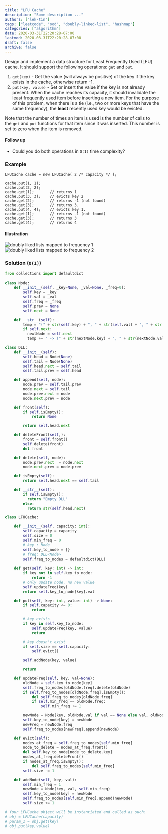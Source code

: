 ```yaml
---
title: "LFU Cache"
description: "Some description ..."
authors: ["lek-tin"]
tags: ["leetcode", "ood", "doubly-linked-list", "hashmap"]
categories: ["algorithm"]
date: 2020-03-31T22:20:28-07:00
lastmod: 2020-03-31T22:20:28-07:00
draft: false
archive: false
---
```

Design and implement a data structure for Least Frequently Used (LFU) cache. It should support the following operations: `get` and `put`.  

1. `get(key)` - Get the value (will always be positive) of the key if the key exists in the cache, otherwise return -1.
2. `put(key, value)` - Set or insert the value if the key is not already present. When the cache reaches its capacity, it should invalidate the least frequently used item before inserting a new item. For the purpose of this problem, when there is a tie (i.e., two or more keys that have the same frequency), the **least** recently used key would be evicted.  

Note that the number of times an item is used is the number of calls to the `get` and `put` functions for that item since it was inserted. This number is set to zero when the item is removed.  


#### Follow up
- Could you do both operations in `O(1)` time complexity?

### Example

```
LFUCache cache = new LFUCache( 2 /* capacity */ );

cache.put(1, 1);
cache.put(2, 2);
cache.get(1);       // returns 1
cache.put(3, 3);    // evicts key 2
cache.get(2);       // returns -1 (not found)
cache.get(3);       // returns 3.
cache.put(4, 4);    // evicts key 1.
cache.get(1);       // returns -1 (not found)
cache.get(3);       // returns 3
cache.get(4);       // returns 4
```

#### Illustration
![doubly liked lists mapped to frequency 1](/img/post/doubly-liked-lists-mapped-to-frequency-1.png)
![doubly liked lists mapped to frequency 2](/img/post/doubly-liked-lists-mapped-to-frequency-2.png)

### Solution (`O(1)`)

```python
from collections import defaultdict

class Node:
    def __init__(self, _key=None, _val=None, _freq=0):
        self.key = _key
        self.val = _val
        self.freq = _freq
        self.prev = None
        self.next = None

    def __str__(self):
        temp = "(" + str(self.key) + ", " + str(self.val) + ", " + str(self.freq) + ")"
        if self.next:
          nextNode = self.next
          temp += " -> (" + str(nextNode.key) + ", " + str(nextNode.val) + ", " + str(nextNode.freq) + ")"

class DLL:
    def __init__(self):
        self.head = Node(None)
        self.tail = Node(None)
        self.head.next = self.tail
        self.tail.prev = self.head

    def append(self, node):
        node.prev = self.tail.prev
        node.next = self.tail
        node.prev.next = node
        node.next.prev = node

    def front(self):
        if self.isEmpty():
            return None

        return self.head.next

    def deleteFront(self,):
        front = self.front()
        self.delete(front)
        del front

    def delete(self, node):
        node.prev.next  = node.next
        node.next.prev = node.prev

    def isEmpty(self):
        return self.head.next == self.tail

    def __str__(self):
        if self.isEmpty():
          return "Empty DLL"
        else:
          return str(self.head.next)

class LFUCache:

    def __init__(self, capacity: int):
        self.capacity = capacity
        self.size = 0
        self.min_freq = 0
        # key : Node
        self.key_to_node = {}
        # freq: DLL<Node>
        self.freq_to_nodes = defaultdict(DLL)

    def get(self, key: int) -> int:
        if key not in self.key_to_node:
            return -1
        # only update node, no new value
        self.updateFreq(key)
        return self.key_to_node[key].val

    def put(self, key: int, value: int) -> None:
        if self.capacity <= 0:
            return

        # key exists
        if key in self.key_to_node:
            self.updateFreq(key, value)
            return

        # key doesn't exist
        if self.size == self.capacity:
            self.evict()

        self.addNode(key, value)

        return

    def updateFreq(self, key, val=None):
        oldNode = self.key_to_node[key]
        self.freq_to_nodes[oldNode.freq].delete(oldNode)
        if self.freq_to_nodes[oldNode.freq].isEmpty():
            del self.freq_to_nodes[oldNode.freq]
            if self.min_freq == oldNode.freq:
                self.min_freq += 1

        newNode = Node(key, oldNode.val if val == None else val, oldNode.freq+1)
        self.key_to_node[key] = newNode
        newFreq = newNode.freq
        self.freq_to_nodes[newFreq].append(newNode)

    def evict(self):
        nodes_at_freq = self.freq_to_nodes[self.min_freq]
        node_to_delete = nodes_at_freq.front()
        del self.key_to_node[node_to_delete.key]
        nodes_at_freq.deleteFront()
        if nodes_at_freq.isEmpty():
            del self.freq_to_nodes[self.min_freq]
        self.size -= 1

    def addNode(self, key, val):
        self.min_freq = 1
        newNode = Node(key, val, self.min_freq)
        self.key_to_node[key] = newNode
        self.freq_to_nodes[self.min_freq].append(newNode)
        self.size += 1

# Your LFUCache object will be instantiated and called as such:
# obj = LFUCache(capacity)
# param_1 = obj.get(key)
# obj.put(key,value)
```
